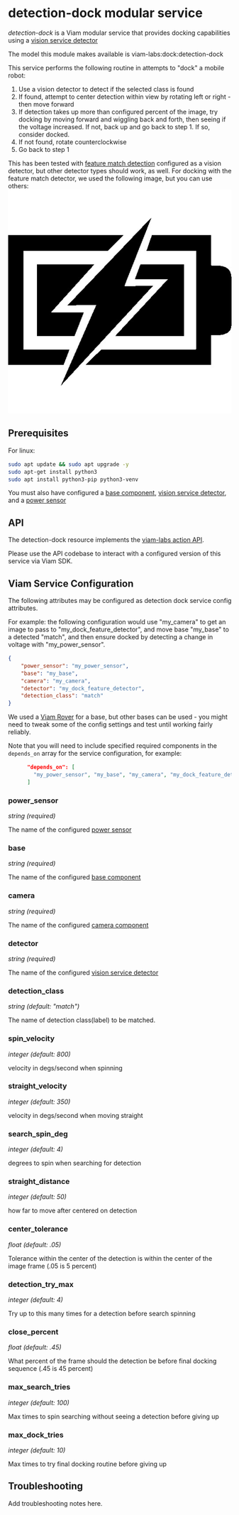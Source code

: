 # detection-dock modular service

*detection-dock* is a Viam modular service that provides docking capabilities using a [vision service detector](https://docs.viam.com/services/vision/detection/)

The model this module makes available is viam-labs:dock:detection-dock

This service performs the following routine in attempts to "dock" a mobile robot:

1. Use a vision detector to detect if the selected class is found
2. If found, attempt to center detection within view by rotating left or right - then move forward
3. If detection takes up more than configured percent of the image, try docking by moving forward and wiggling back and forth, then seeing if the voltage increased.  If not, back up and go back to step 1.  If so, consider docked.
4. If not found, rotate counterclockwise
5. Go back to step 1

This has been tested with [feature match detection](https://github.com/viam-labs/feature-match-detector) configured as a vision detector, but other detector types should work, as well.
For docking with the feature match detector, we used the following image, but you can use others:
![dock image](./charge.jpg)

## Prerequisites

For linux:

``` bash
sudo apt update && sudo apt upgrade -y
sudo apt-get install python3
sudo apt install python3-pip python3-venv
```

You must also have configured a [base component](https://docs.viam.com/components/base/), [vision service detector](https://docs.viam.com/services/vision/detection/), and a [power sensor](https://docs.viam.com/components/power-sensor/)

## API

The detection-dock resource implements the [viam-labs action API](https://github.com/viam-labs/action-api).

Please use the API codebase to interact with a configured version of this service via Viam SDK.

## Viam Service Configuration

The following attributes may be configured as detection dock service config attributes.

For example: the following configuration would use "my_camera" to get an image to pass to "my_dock_feature_detector",  and move base "my_base" to a detected "match", and then ensure docked by detecting a change in voltage with "my_power_sensor".

```json
{
    "power_sensor": "my_power_sensor",
    "base": "my_base",
    "camera": "my_camera",
    "detector": "my_dock_feature_detector",
    "detection_class": "match"
}
```

We used a [Viam Rover](https://www.viam.com/resources/rover) for a base, but other bases can be used - you might need to tweak some of the config settings and test until working fairly reliably.

 Note that you will need to include specified required components in the `depends_on` array for the service configuration, for example:

```json
      "depends_on": [
        "my_power_sensor", "my_base", "my_camera", "my_dock_feature_detector"
      ]
```

### power_sensor

*string (required)*

The name of the configured [power sensor](https://docs.viam.com/components/power-sensor/)

### base

*string (required)*

The name of the configured [base component](https://docs.viam.com/components/base/)

### camera

*string (required)*

The name of the configured [camera component](https://docs.viam.com/components/camera/)

### detector

*string (required)*

The name of the configured [vision service detector](https://docs.viam.com/services/vision/detection/)

### detection_class

*string (default: "match")*

The name of detection class(label) to be matched.

### spin_velocity

*integer (default: 800)*

velocity in degs/second when spinning

### straight_velocity

*integer (default: 350)*

velocity in degs/second when moving straight

### search_spin_deg

*integer (default: 4)*

degrees to spin when searching for detection

### straight_distance

*integer (default: 50)*

how far to move after centered on detection

### center_tolerance

*float (default: .05)*

Tolerance within the center of the detection is within the center of the image frame (.05 is 5 percent)

### detection_try_max

*integer (default: 4)*

Try up to this many times for a detection before search spinning

### close_percent

*float (default: .45)*

What percent of the frame should the detection be before final docking sequence (.45 is 45 percent)

### max_search_tries

*integer (default: 100)*

Max times to spin searching without seeing a detection before giving up

### max_dock_tries

*integer (default: 10)*

Max times to try final docking routine before giving up

## Troubleshooting

Add troubleshooting notes here.
